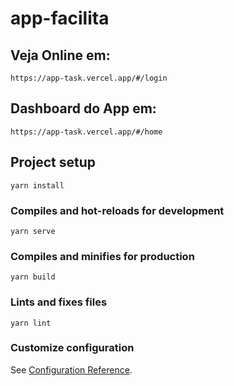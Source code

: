 # app-facilita

## Veja Online em:
```
https://app-task.vercel.app/#/login
```
## Dashboard do App em:
```
https://app-task.vercel.app/#/home
```

## Project setup
```
yarn install
```

### Compiles and hot-reloads for development
```
yarn serve
```

### Compiles and minifies for production
```
yarn build
```

### Lints and fixes files
```
yarn lint
```

### Customize configuration
See [Configuration Reference](https://cli.vuejs.org/config/).


